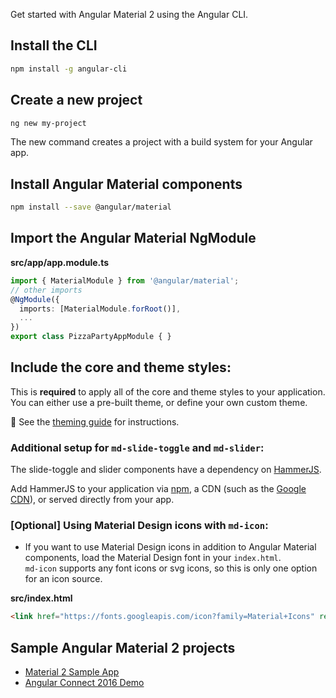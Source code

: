 Get started with Angular Material 2 using the Angular CLI.

## Install the CLI
 
 ```bash
 npm install -g angular-cli
 ```
 
## Create a new project
 
 ```bash
 ng new my-project
 ```

The new command creates a project with a build system for your Angular app.

## Install Angular Material components 

```bash
npm install --save @angular/material
```

## Import the Angular Material NgModule
  
**src/app/app.module.ts**
```ts
import { MaterialModule } from '@angular/material';
// other imports 
@NgModule({
  imports: [MaterialModule.forRoot()],
  ...
})
export class PizzaPartyAppModule { }
```

## Include the core and theme styles:
This is **required** to apply all of the core and theme styles to your application. You can either
use a pre-built theme, or define your own custom theme.

:trident:  See the [theming guide](docs/theming.md) for instructions.

### Additional setup for `md-slide-toggle` and `md-slider`:
The slide-toggle and slider components have a dependency on [HammerJS](http://hammerjs.github.io/).

Add HammerJS to your application via [npm](https://www.npmjs.com/package/hammerjs), a CDN 
(such as the [Google CDN](https://developers.google.com/speed/libraries/#hammerjs)), or served 
directly from your app.

### [Optional] Using Material Design icons with `md-icon`:

- If you want to use Material Design icons in addition to Angular Material components, 
load the Material Design font in your `index.html`.  
`md-icon` supports any font icons or svg icons, so this is only one option for an icon source.
       
**src/index.html**
```html
<link href="https://fonts.googleapis.com/icon?family=Material+Icons" rel="stylesheet">
```

## Sample Angular Material 2 projects
- [Material 2 Sample App](https://github.com/jelbourn/material2-app)
- [Angular Connect 2016 Demo](https://github.com/kara/leashed-in)
